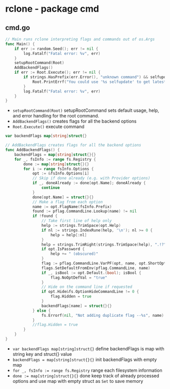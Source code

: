 # rclone - package cmd
## cmd.go
``` go
// Main runs rclone interpreting flags and commands out of os.Args
func Main() {
	if err := random.Seed(); err != nil {
		log.Fatalf("Fatal error: %v", err)
	}
	setupRootCommand(Root)
	AddBackendFlags()
	if err := Root.Execute(); err != nil {
		if strings.HasPrefix(err.Error(), "unknown command") && selfupdateEnabled {
			Root.PrintErrf("You could use '%s selfupdate' to get latest features.\n\n", Root.CommandPath())
		}
		log.Fatalf("Fatal error: %v", err)
	}
}
```
* `setupRootCommand(Root)` setupRootCommand sets default usage, help, and error handling for the root command.
* `AddBackendFlags()` creates flags for all the backend options
* `Root.Execute()` execute command
``` go
var backendFlags map[string]struct{}

// AddBackendFlags creates flags for all the backend options
func AddBackendFlags() {
	backendFlags = map[string]struct{}{}
	for _, fsInfo := range fs.Registry {
		done := map[string]struct{}{}
		for i := range fsInfo.Options {
			opt := &fsInfo.Options[i]
			// Skip if done already (e.g. with Provider options)
			if _, doneAlready := done[opt.Name]; doneAlready {
				continue
			}
			done[opt.Name] = struct{}{}
			// Make a flag from each option
			name := opt.FlagName(fsInfo.Prefix)
			found := pflag.CommandLine.Lookup(name) != nil
			if !found {
				// Take first line of help only
				help := strings.TrimSpace(opt.Help)
				if nl := strings.IndexRune(help, '\n'); nl >= 0 {
					help = help[:nl]
				}
				help = strings.TrimRight(strings.TrimSpace(help), ".!?")
				if opt.IsPassword {
					help += " (obscured)"
				}
				flag := pflag.CommandLine.VarPF(opt, name, opt.ShortOpt, help)
				flags.SetDefaultFromEnv(pflag.CommandLine, name)
				if _, isBool := opt.Default.(bool); isBool {
					flag.NoOptDefVal = "true"
				}
				// Hide on the command line if requested
				if opt.Hide&fs.OptionHideCommandLine != 0 {
					flag.Hidden = true
				}
				backendFlags[name] = struct{}{}
			} else {
				fs.Errorf(nil, "Not adding duplicate flag --%s", name)
			}
			//flag.Hidden = true
		}
	}
}
```
* `var backendFlags map[string]struct{}` define backendFlags is map with string key and struct{} value
* `backendFlags = map[string]struct{}{}` init backendFlags with empty map
* `for _, fsInfo := range fs.Registry` range each filesystem information
* `done := map[string]struct{}{}` done keep track of already processed options and use map with empty struct as `Set` to save memory
